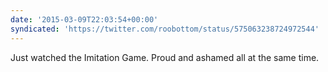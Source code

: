 ```yaml
---
date: '2015-03-09T22:03:54+00:00'
syndicated: 'https://twitter.com/roobottom/status/575063238724972544'
---
```

Just watched the Imitation Game. Proud and ashamed all at the same time.
